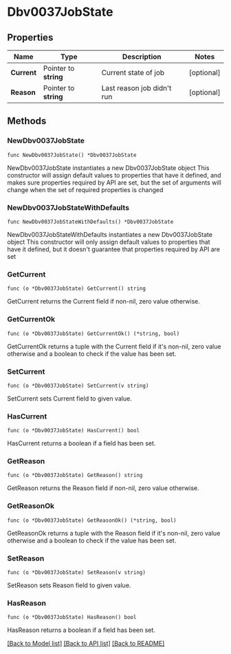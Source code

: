 # Dbv0037JobState

## Properties

Name | Type | Description | Notes
------------ | ------------- | ------------- | -------------
**Current** | Pointer to **string** | Current state of job | [optional] 
**Reason** | Pointer to **string** | Last reason job didn&#39;t run | [optional] 

## Methods

### NewDbv0037JobState

`func NewDbv0037JobState() *Dbv0037JobState`

NewDbv0037JobState instantiates a new Dbv0037JobState object
This constructor will assign default values to properties that have it defined,
and makes sure properties required by API are set, but the set of arguments
will change when the set of required properties is changed

### NewDbv0037JobStateWithDefaults

`func NewDbv0037JobStateWithDefaults() *Dbv0037JobState`

NewDbv0037JobStateWithDefaults instantiates a new Dbv0037JobState object
This constructor will only assign default values to properties that have it defined,
but it doesn't guarantee that properties required by API are set

### GetCurrent

`func (o *Dbv0037JobState) GetCurrent() string`

GetCurrent returns the Current field if non-nil, zero value otherwise.

### GetCurrentOk

`func (o *Dbv0037JobState) GetCurrentOk() (*string, bool)`

GetCurrentOk returns a tuple with the Current field if it's non-nil, zero value otherwise
and a boolean to check if the value has been set.

### SetCurrent

`func (o *Dbv0037JobState) SetCurrent(v string)`

SetCurrent sets Current field to given value.

### HasCurrent

`func (o *Dbv0037JobState) HasCurrent() bool`

HasCurrent returns a boolean if a field has been set.

### GetReason

`func (o *Dbv0037JobState) GetReason() string`

GetReason returns the Reason field if non-nil, zero value otherwise.

### GetReasonOk

`func (o *Dbv0037JobState) GetReasonOk() (*string, bool)`

GetReasonOk returns a tuple with the Reason field if it's non-nil, zero value otherwise
and a boolean to check if the value has been set.

### SetReason

`func (o *Dbv0037JobState) SetReason(v string)`

SetReason sets Reason field to given value.

### HasReason

`func (o *Dbv0037JobState) HasReason() bool`

HasReason returns a boolean if a field has been set.


[[Back to Model list]](../README.md#documentation-for-models) [[Back to API list]](../README.md#documentation-for-api-endpoints) [[Back to README]](../README.md)


